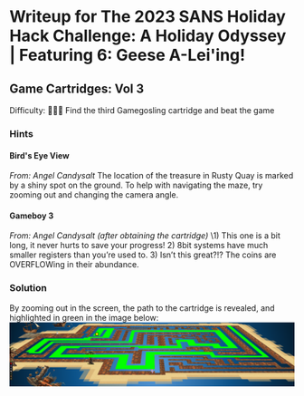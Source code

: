 # Writeup for The 2023 SANS Holiday Hack Challenge: A Holiday Odyssey \| Featuring 6: Geese A-Lei'ing!
## Game Cartridges: Vol 3
Difficulty: :christmas_tree::christmas_tree::christmas_tree:
Find the third Gamegosling cartridge and beat the game

### Hints
#### Bird's Eye View
*From: Angel Candysalt*
The location of the treasure in Rusty Quay is marked by a shiny spot on the ground. To help with navigating the maze, try zooming out and changing the camera angle.
#### Gameboy 3
*From: Angel Candysalt (after obtaining the cartridge)*
\1) This one is a bit long, it never hurts to save your progress! 2) 8bit systems have much smaller registers than you’re used to. 3) Isn’t this great?!? The coins are OVERFLOWing in their abundance.

### Solution
By zooming out in the screen, the path to the cartridge is revealed, and highlighted in green in the image
below:
![maze](imgs/maze.png)